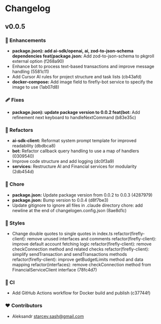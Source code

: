 # Changelog


## v0.0.5


### 🚀 Enhancements

- **package.json): add ai-sdk/openai, ai, zod-to-json-schema dependencies feat(package.json:** Add zod-to-json-schema to pkgroll external option (f268a90)
- Enhance bot to process text-based transactions and improve message handling (5581c11)
- Add Cursor AI rules for project structure and task lists (cb43afd)
- **docker-compose:** Add image field to firefly-bot service to specify the image to use (1ab07d8)

### 🩹 Fixes

- **package.json): update package version to 0.0.2 feat(bot:** Add refinement next keyboard to handleNextCommand (b83e35c)

### 💅 Refactors

- **ai-sdk-client:** Reformat system prompt template for improved readability (dbdbca8)
- **bot:** Refactor callback query handling to use a map of handlers (0309540)
- Improve code structure and add logging (dc0f3a9)
- **services:** Restructure AI and Financial services for modularity (2db454d)

### 🏡 Chore

- **package.json:** Update package version from 0.0.2 to 0.0.3 (4287979)
- **package.json:** Bump version to 0.0.4 (d8f7be3)
- Update gitignore to ignore all files in .claude directory chore: add newline at the end of changelogen.config.json (8ae8d1c)

### 🎨 Styles

- Change double quotes to single quotes in index.ts refactor(firefly-client): remove unused interfaces and comments refactor(firefly-client): improve default account fetching logic refactor(firefly-client): remove checkConnection method and related checks refactor(firefly-client): simplify sendTransaction and sendTransactions methods refactor(firefly-client): improve getBudgetLimits method and data mapping refactor(interfaces): remove checkConnection method from FinancialServiceClient interface (78fc4d7)

### 🤖 CI

- Add GitHub Actions workflow for Docker build and publish (c37744f)

### ❤️ Contributors

- Aleksandr <starcev.sash@gmail.com>

